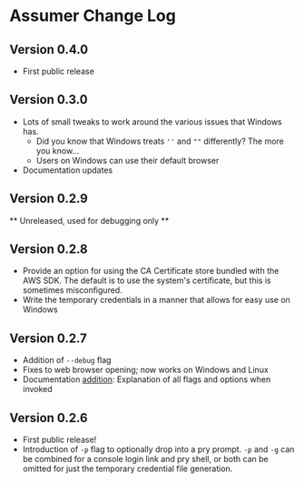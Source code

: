 # Assumer Change Log #

## Version 0.4.0 ##

* First public release

## Version 0.3.0 ##

* Lots of small tweaks to work around the various issues that Windows has.
  * Did you know that Windows treats `''` and `""` differently?  The more you know...
  * Users on Windows can use their default browser
* Documentation updates

## Version 0.2.9 ##

** Unreleased, used for debugging only **

## Version 0.2.8 ##

* Provide an option for using the CA Certificate store bundled with the AWS SDK.  The default is to use the system's certificate, but this is sometimes misconfigured.
* Write the temporary credentials in a manner that allows for easy use on Windows

## Version 0.2.7 ##

* Addition of `--debug` flag
* Fixes to web browser opening; now works on Windows and Linux
* Documentation [addition](Options.md): Explanation of all flags and options when invoked

## Version 0.2.6 ##

* First public release!
* Introduction of `-p` flag to optionally drop into a pry prompt.  `-p` and `-g` can be combined for a console login link and pry shell, or both can be omitted for just the temporary credential file generation.

